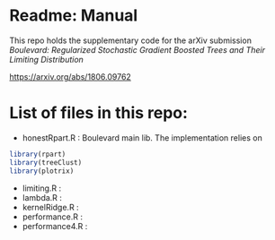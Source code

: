 # Readme: Manual

This repo holds the supplementary code for the arXiv submission *Boulevard: Regularized Stochastic Gradient Boosted Trees and Their Limiting Distribution*

https://arxiv.org/abs/1806.09762

# List of files in this repo:

+ honestRpart.R : Boulevard main lib. The implementation relies on 
```r
library(rpart)
library(treeClust)
library(plotrix)
```

+ limiting.R : 
+ lambda.R : 
+ kernelRidge.R : 
+ performance.R : 
+ performance4.R : 
